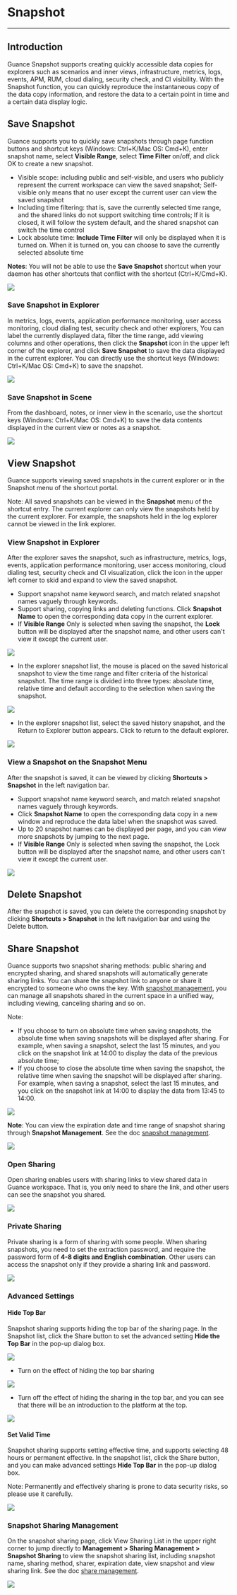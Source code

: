 # Snapshot
---


## Introduction

Guance Snapshot supports creating quickly accessible data copies for explorers such as scenarios and inner views, infrastructure, metrics, logs, events, APM, RUM, cloud dialing, security check, and CI visibility. With the Snapshot function, you can quickly reproduce the instantaneous copy of the data copy information, and restore the data to a certain point in time and a certain data display logic.


## Save Snapshot

Guance supports you to quickly save snapshots through page function buttons and shortcut keys (Windows: Ctrl+K/Mac OS: Cmd+K), enter snapshot name, select **Visible Range**, select **Time Filter** on/off, and click OK to create a new snapshot.

- Visible scope: including public and self-visible, and users who publicly represent the current workspace can view the saved snapshot; Self-visible only means that no user except the current user can view the saved snapshot
- Including time filtering: that is, save the currently selected time range, and the shared links do not support switching time controls; If it is closed, it will follow the system default, and the shared snapshot can switch the time control
- Lock absolute time: **Include Time Filter** will only be displayed when it is turned on. When it is turned on, you can choose to save the currently selected absolute time

**Notes**: You will not be able to use the **Save Snapshot** shortcut when your daemon has other shortcuts that conflict with the shortcut (Ctrl+K/Cmd+K).

![](img/6.snapshot_0.png)


### Save Snapshot in Explorer

In metrics, logs, events, application performance monitoring, user access monitoring, cloud dialing test, security check and other explorers, You can label the currently displayed data, filter the time range, add viewing columns and other operations, then click the **Snapshot** icon in the upper left corner of the explorer, and click **Save Snapshot** to save the data displayed in the current explorer. You can directly use the shortcut keys (Windows: Ctrl+K/Mac OS: Cmd+K) to save the snapshot.

![](img/6.snapshot_1.png)

### Save Snapshot in Scene

From the dashboard, notes, or inner view in the scenario, use the shortcut keys (Windows: Ctrl+K/Mac OS: Cmd+K) to save the data contents displayed in the current view or notes as a snapshot.

![](img/6.snapshot_3.png)


## View Snapshot

Guance supports viewing saved snapshots in the current explorer or in the Snapshot menu of the shortcut portal.

Note: All saved snapshots can be viewed in the **Snapshot** menu of the shortcut entry. The current explorer can only view the snapshots held by the current explorer. For example, the snapshots held in the log explorer cannot be viewed in the link explorer.

### View Snapshot in Explorer

After the explorer saves the snapshot, such as infrastructure, metrics, logs, events, application performance monitoring, user access monitoring, cloud dialing test, security check and CI visualization, click the icon in the upper left corner to skid and expand to view the saved snapshot.

- Support snapshot name keyword search, and match related snapshot names vaguely through keywords.
- Support sharing, copying links and deleting functions. Click **Snapshot Name** to open the corresponding data copy in the current explorer.
- If **Visible Range** Only is selected when saving the snapshot, the **Lock** button will be displayed after the snapshot name, and other users can't view it except the current user.

![](img/6.snapshot_4.png)

- In the explorer snapshot list, the mouse is placed on the saved historical snapshot to view the time range and filter criteria of the historical snapshot. The time range is divided into three types: absolute time, relative time and default according to the selection when saving the snapshot.

![](img/6.snapshot_5.png)

- In the explorer snapshot list, select the saved history snapshot, and the Return to Explorer button appears. Click to return to the default explorer.

![](img/6.snapshot_1.1.png)



### View a Snapshot on the Snapshot Menu

After the snapshot is saved, it can be viewed by clicking **Shortcuts > Snapshot** in the left navigation bar.

- Support snapshot name keyword search, and match related snapshot names vaguely through keywords.
- Click **Snapshot Name** to open the corresponding data copy in a new window and reproduce the data label when the snapshot was saved.
- Up to 20 snapshot names can be displayed per page, and you can view more snapshots by jumping to the next page.
- If **Visible Range** Only is selected when saving the snapshot, the Lock button will be displayed after the snapshot name, and other users can't view it except the current user.

![](img/6.snapshot_6.png)


## Delete Snapshot

After the snapshot is saved, you can delete the corresponding snapshot by clicking **Shortcuts > Snapshot** in the left navigation bar and using the Delete button.


## Share Snapshot

Guance supports two snapshot sharing methods: public sharing and encrypted sharing, and shared snapshots will automatically generate sharing links. You can share the snapshot link to anyone or share it encrypted to someone who owns the key. With [snapshot management](../management/snapshot.md), you can manage all snapshots shared in the current space in a unified way, including viewing, canceling sharing and so on.

Note:

- If you choose to turn on absolute time when saving snapshots, the absolute time when saving snapshots will be displayed after sharing. For example, when saving a snapshot, select the last 15 minutes, and you click on the snapshot link at 14:00 to display the data of the previous absolute time;
- If you choose to close the absolute time when saving the snapshot, the relative time when saving the snapshot will be displayed after sharing. For example, when saving a snapshot, select the last 15 minutes, and you click on the snapshot link at 14:00 to display the data from 13:45 to 14:00.

![](img/8.snap_5.png)

**Note**: You can view the expiration date and time range of snapshot sharing through **Snapshot Management**. See the doc [snapshot management](../management/snapshot.md).

![](img/8.snap_6.png)


### Open Sharing

Open sharing enables users with sharing links to view shared data in Guance workspace. That is, you only need to share the link, and other users can see the snapshot you shared.

![](img/6.share_1.png)


### Private Sharing

Private sharing is a form of sharing with some people. When sharing snapshots, you need to set the extraction password, and require the password form of **4-8 digits and English combination**. Other users can access the snapshot only if they provide a sharing link and password.

![](img/6.share_2.png)

### Advanced Settings


#### Hide Top Bar

Snapshot sharing supports hiding the top bar of the sharing page. In the Snapshot list, click the Share button to set the advanced setting **Hide the Top Bar** in the pop-up dialog box.

![](img/6.share_3.png)

- Turn on the effect of hiding the top bar sharing

![](img/12.share_pic_2.png)

- Turn off the effect of hiding the sharing in the top bar, and you can see that there will be an introduction to the platform at the top.

![](img/12.share_pic_3.png)

#### Set Valid Time

Snapshot sharing supports setting effective time, and supports selecting 48 hours or permanent effective. In the snapshot list, click the Share button, and you can make advanced settings **Hide Top Bar** in the pop-up dialog box.

Note: Permanently and effectively sharing is prone to data security risks, so please use it carefully.

![](img/6.share_4.png)


### Snapshot Sharing Management

On the snapshot sharing page, click View Sharing List in the upper right corner to jump directly to **Management > Sharing Management > Snapshot Sharing** to view the snapshot sharing list, including snapshot name, sharing method, sharer, expiration date, view snapshot and view sharing link. See the doc [share management](../management/share-management.md).

![](img/6.share_1.png)



